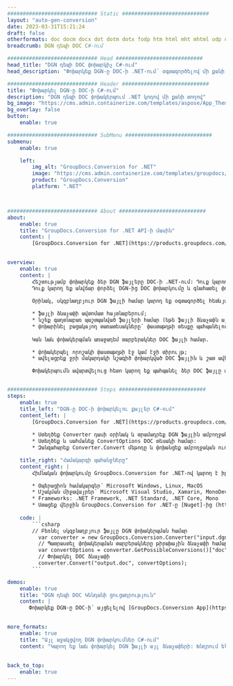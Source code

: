 ```yaml
---
############################# Static ############################
layout: "auto-gen-conversion"
date: 2023-03-31T15:21:24
draft: false
otherformats: doc docm docx dot dotm dotx fodp htm html mht mhtml odp odt otp pot potm potx pps ppsm ppsx ppt pptm pptx rtf
breadcrumb: DGN դեպի DOC C#-ում

############################# Head ############################
head_title: "DGN դեպի DOC փոխարկիչ C#-ում"
head_description: "Փոխարկեք DGN-ը DOC-ի .NET-ում՝ օգտագործելով մի քանի տող կոդ: Օգտագործեք GroupDocs Document Conversion API-ը՝ ավելի քան 160 ֆայլի ձևաչափ փոխարկելու համար:"

############################# Header ############################
title: "Փոխարկել DGN-ը DOC-ի C#-ում"
description: "DGN դեպի DOC փոխակերպում .NET կոդով մի քանի տողով"
bg_image: "https://cms.admin.containerize.com/templates/aspose/App_Themes/V3/images/bg/header1.png"
bg_overlay: false
button:
    enable: true

############################# SubMenu ############################
submenu:
    enable: true

    left:
        img_alt: "GroupDocs.Conversion for .NET"
        image: "https://cms.admin.containerize.com/templates/groupdocs/images/product-logos/90x90-noborder/groupdocs-conversion-net.png"
        product: "GroupDocs.Conversion"
        platform: ".NET"



############################# About ############################
about:
    enable: true
    title: "GroupDocs.Conversion for .NET API-ի մասին"
    content: |
        [GroupDocs.Conversion for .NET](https://products.groupdocs.com/conversion/net/) կարող է օգտագործվել Microsoft Word, Excel, PowerPoint, PDF, Visio և այլ ձևաչափեր փոխարկելու համար: GroupDocs.Conversion-ը ինքնուրույն API է, որը հարմար է back-end և ներքին համակարգերի համար, որտեղ պահանջվում է բարձր կատարողականություն: Այն կախված չէ որևէ ծրագրաշարից, ինչպիսիք են Microsoft-ը կամ Open Office-ը:
    

overview:
    enable: true
    content: |
        Հեշտությամբ փոխարկեք ձեր DGN ֆայլերը DOC-ի .NET-ում: Դուք կարող եք օգտագործել ընդամենը մի քանի C# կոդային տող ձեր ընտրած ցանկացած հարթակում, օրինակ՝ Windows, Linux, macOS:
        Դուք կարող եք անվճար փորձել DGN-ից DOC փոխարկումը և գնահատել փոխակերպման արդյունքների որակը: Ֆայլերի փոխակերպման պարզ սցենարների հետ մեկտեղ կարող եք փորձել ավելի առաջադեմ տարբերակներ՝ սկզբնաղբյուր DGN ֆայլը բեռնելու և ելքային DOC արդյունքը պահպանելու համար: 
        
        Օրինակ, սկզբնաղբյուր DGN ֆայլի համար կարող եք օգտագործել հետևյալ բեռնման տարբերակները.

        * ֆայլի ձևաչափի ավտոմատ հայտնաբերում;
        * նշեք գաղտնաբառ պաշտպանված ֆայլերի համար (եթե ֆայլի ձևաչափն այն աջակցում է);
        * փոխարինել բացակայող տառատեսակները՝ փաստաթղթի տեսքը պահպանելու համար.
        
        Կան նաև փոխակերպման առաջադեմ տարբերակներ DOC ֆայլի համար.

        * փոխակերպել որոշակի փաստաթղթի էջ կամ էջի տիրույթ;
        * ավելացրեք ջրի մակարդակի նշագիծ փոխարկված DOC ֆայլին և շատ ավելին.

        Փոխակերպումն ավարտվելուց հետո կարող եք պահպանել ձեր DOC ֆայլը տեղական ֆայլի ճանապարհին կամ որևէ երրորդ կողմի պահեստում, ինչպիսիք են FTP-ը, Amazon S3-ը, Google Drive-ը, Dropbox-ը և այլն: Խնդրում ենք նկատի ունենալ, որ DGN-ը փոխարկեք {{-ի: TO}} տեղադրած որևէ լրացուցիչ ծրագրաշարի կարիք չկա, ինչպիսիք են MS Office, Open Office, Adobe Acrobat Reader և այլն:


############################# Steps ############################
steps:
    enable: true
    title_left: "DGN-ը DOC-ի փոխարկելու քայլեր C#-ում"
    content_left: |
        [GroupDocs.Conversion for .NET](https://products.groupdocs.com/conversion/net/) ծրագրավորողների համար հեշտացնում է DGN ֆայլը DOC-ի փոխակերպել մի քանի տող կոդով:
        
        * Ստեղծեք Converter դասի օրինակ և տրամադրեք DGN ֆայլին ամբողջական ուղին
        * Ստեղծեք և սահմանեք ConvertOptions DOC տեսակի համար:
        * Զանգահարեք Converter.Convert մեթոդը և փոխանցեք ամբողջական ուղին և ձևաչափը (DOC) որպես պարամետր:

    title_right: "Համակարգի պահանջները"
    content_right: |
        Հիմնական փոխարկումը GroupDocs.Conversion for .NET-ով կարող է իրականացվել ընդամենը մի քանի պարզ քայլով: Մեր API-ները աջակցվում են բոլոր հիմնական հարթակներում և օպերացիոն համակարգերում: Նախքան ստորև նշված կոդը գործարկելը, համոզվեք, որ ձեր համակարգում տեղադրված են հետևյալ նախադրյալները.

        * Օպերացիոն համակարգեր՝ Microsoft Windows, Linux, MacOS
        * Մշակման միջավայրեր՝ Microsoft Visual Studio, Xamarin, MonoDevelop
        * Frameworks: .NET Framework, .NET Standard, .NET Core, Mono
        * Ստացեք վերջին GroupDocs.Conversion for .NET-ը [Nuget]-ից (https://www.nuget.org/packages/groupdocs.conversion)
         
    code: |
        ```csharp    
        // Բեռնել սկզբնաղբյուր ֆայլը DGN փոխակերպման համար
          var converter = new GroupDocs.Conversion.Converter("input.dgn");
          // Պատրաստել փոխակերպման տարբերակները թիրախային ձևաչափի համար DOC
          var convertOptions = converter.GetPossibleConversions()["doc"].ConvertOptions;
          // Փոխարկել DOC ձևաչափի
          converter.Convert("output.doc", convertOptions);
        ```

demos:
    enable: true
    title: "DGN դեպի DOC Կենդանի ցուցադրություն"
    content: |
       Փոխարկեք DGN-ը DOC-ի՝ այցելելով [GroupDocs.Conversion App](https://products.groupdocs.app/conversion/family) կայքը: Առցանց ցուցադրությունն ունի հետևյալ առավելությունները
          

more_formats:
    enable: true
    title: "Այլ աջակցվող DGN փոխարկումներ C#-ում"
    content: "Կարող եք նաև փոխարկել DGN ֆայլի այլ ձևաչափերի: Խնդրում ենք տեսնել ստորև ներկայացված ցուցակը:"
       
       
back_to_top:
    enable: true
---
```

